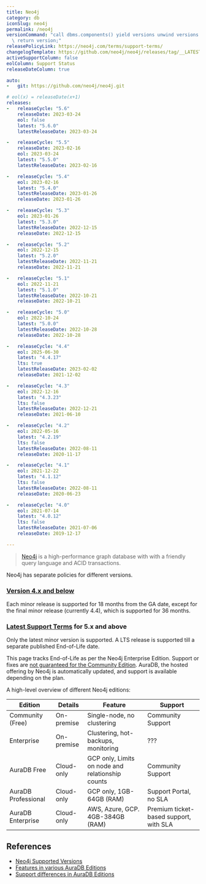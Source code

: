 ```yaml
---
title: Neo4j
category: db
iconSlug: neo4j
permalink: /neo4j
versionCommand: "call dbms.components() yield versions unwind versions as version\
  \ return version;"
releasePolicyLink: https://neo4j.com/terms/support-terms/
changelogTemplate: https://github.com/neo4j/neo4j/releases/tag/__LATEST__
activeSupportColumn: false
eolColumn: Support Status
releaseDateColumn: true

auto:
-   git: https://github.com/neo4j/neo4j.git

# eol(x) = releaseDate(x+1)
releases:
-   releaseCycle: "5.6"
    releaseDate: 2023-03-24
    eol: false
    latest: "5.6.0"
    latestReleaseDate: 2023-03-24

-   releaseCycle: "5.5"
    releaseDate: 2023-02-16
    eol: 2023-03-24
    latest: "5.5.0"
    latestReleaseDate: 2023-02-16

-   releaseCycle: "5.4"
    eol: 2023-02-16
    latest: "5.4.0"
    latestReleaseDate: 2023-01-26
    releaseDate: 2023-01-26

-   releaseCycle: "5.3"
    eol: 2023-01-26
    latest: "5.3.0"
    latestReleaseDate: 2022-12-15
    releaseDate: 2022-12-15

-   releaseCycle: "5.2"
    eol: 2022-12-15
    latest: "5.2.0"
    latestReleaseDate: 2022-11-21
    releaseDate: 2022-11-21

-   releaseCycle: "5.1"
    eol: 2022-11-21
    latest: "5.1.0"
    latestReleaseDate: 2022-10-21
    releaseDate: 2022-10-21

-   releaseCycle: "5.0"
    eol: 2022-10-24
    latest: "5.0.0"
    latestReleaseDate: 2022-10-28
    releaseDate: 2022-10-28

-   releaseCycle: "4.4"
    eol: 2025-06-30
    latest: "4.4.17"
    lts: true
    latestReleaseDate: 2023-02-02
    releaseDate: 2021-12-02

-   releaseCycle: "4.3"
    eol: 2022-12-16
    latest: "4.3.23"
    lts: false
    latestReleaseDate: 2022-12-21
    releaseDate: 2021-06-10

-   releaseCycle: "4.2"
    eol: 2022-05-16
    latest: "4.2.19"
    lts: false
    latestReleaseDate: 2022-08-11
    releaseDate: 2020-11-17

-   releaseCycle: "4.1"
    eol: 2021-12-22
    latest: "4.1.12"
    lts: false
    latestReleaseDate: 2022-08-11
    releaseDate: 2020-06-23

-   releaseCycle: "4.0"
    eol: 2021-07-14
    latest: "4.0.12"
    lts: false
    latestReleaseDate: 2021-07-06
    releaseDate: 2019-12-17

---
```


> [Neo4j](https://neo4j.com/) is a high-performance graph database with with a friendly query
> language and ACID transactions.

Neo4j has separate policies for different versions.

### [Version 4.x and below](https://neo4j.com/terms/support-terms-pre-neo4j-5/)

Each minor release is supported for 18 months from the GA date, except for the final minor release (currently 4.4), which is supported for 36 months.

### [Latest Support Terms](https://neo4j.com/terms/support-terms/) for 5.x and above

Only the latest minor version is supported. A LTS release is supported till a separate published End-of-Life date.

This page tracks End-of-Life as per the Neo4j Enterprise Edition. Support or fixes are [not guaranteed for the Community Edition](https://neo4j.com/developer/kb/neo4j-supported-versions/). AuraDB, the hosted offering by Neo4j is automatically updated, and support is available depending on the plan.

A high-level overview of different Neo4j editions:

|        Edition        |    Details   |                       Feature                    |               Support                  |
| --------------------- | ------------ | ------------------------------------------------ | -------------------------------------  |
| Community (Free)      | On-premise   | Single-node, no clustering                       | Community Support                      |
| Enterprise            | On-premise   | Clustering, hot-backups, monitoring              | ???                                    |
| AuraDB Free           | Cloud-only   | GCP only, Limits on node and relationship counts | Community Support                      |
| AuraDB Professional   | Cloud-only   | GCP only, 1GB-64GB (RAM)                         | Support Portal, no SLA                 |
| AuraDB Enterprise     | Cloud-only   | AWS, Azure, GCP. 4GB-384GB (RAM)                 | Premium ticket-based support, with SLA |

## References

- [Neo4j Supported Versions](https://neo4j.com/developer/kb/neo4j-supported-versions/)
- [Features in various AuraDB Editions](https://neo4j.com/docs/aura/auradb/)
- [Support differences in AuraDB Editions](https://neo4j.com/docs/aura/auradb/support/)
